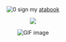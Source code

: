 <div align="center">


![0](https://i.postimg.cc/MTtg8rBJ/Untitled37-20250727124059.png)
sign my [atabook](https://007n7.atabook.org)

![](https://komarev.com/ghpvc/?username=007n7&color=ff367c&label=views)
 
![GIF image](https://github.com/user-attachments/assets/59368af3-368c-4752-bf53-26c763a7178e)


</div>
